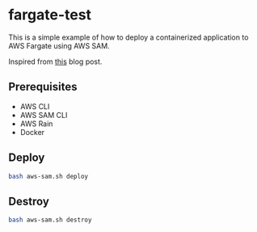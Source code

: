 # fargate-test

This is a simple example of how to deploy a containerized application to AWS Fargate using AWS SAM.

Inspired from [this](https://containersonaws.com/pattern/sam-fargate) blog post.

## Prerequisites

- AWS CLI
- AWS SAM CLI
- AWS Rain
- Docker

## Deploy

```bash
bash aws-sam.sh deploy
```

## Destroy

```bash
bash aws-sam.sh destroy
```
